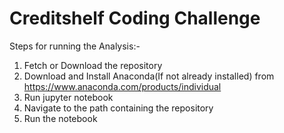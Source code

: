 # Creditshelf Coding Challenge
Steps for running the Analysis:-
1. Fetch or Download the repository
2. Download and Install Anaconda(If not already installed) from https://www.anaconda.com/products/individual
3. Run jupyter notebook
4. Navigate to the path containing the repository
5. Run the notebook